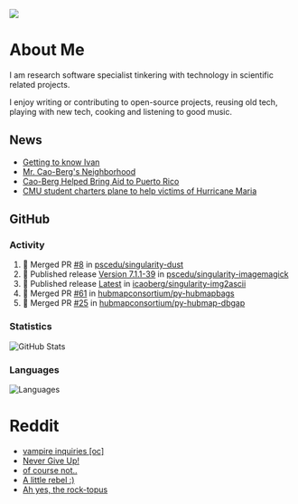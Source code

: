 ![](https://komarev.com/ghpvc/?username=icaoberg)

# About Me
I am research software specialist tinkering with technology in scientific related projects.

I enjoy writing or contributing to open-source projects, reusing old tech, playing with new tech, cooking and listening to good music.

## News
* [Getting to know Ivan](https://www.psc.edu/ivan-inside-psc-spotlight-2/)
* [Mr. Cao-Berg's Neighborhood](https://www.cmu.edu/engage/about-us/news/alumni/profile-cao-berg.html)
* [Cao-Berg Helped Bring Aid to Puerto Rico](https://www.cmu.edu/piper/news/archives/2018/february/ivan-cao-berg.html)
* [CMU student charters plane to help victims of Hurricane Maria](http://thetartan.org/2017/10/30/news/puerto-rico-aid)

## GitHub
### Activity
<!--START_SECTION:activity-->
1. 🎉 Merged PR [#8](https://github.com/pscedu/singularity-dust/pull/8) in [pscedu/singularity-dust](https://github.com/pscedu/singularity-dust)
2. 🚀 Published release [Version 7.1.1-39](https://github.com/pscedu/singularity-imagemagick/releases/tag/v7.1.1-39) in [pscedu/singularity-imagemagick](https://github.com/pscedu/singularity-imagemagick)
3. 🚀 Published release [Latest](https://github.com/icaoberg/singularity-img2ascii/releases/tag/vlatest) in [icaoberg/singularity-img2ascii](https://github.com/icaoberg/singularity-img2ascii)
4. 🎉 Merged PR [#61](https://github.com/hubmapconsortium/py-hubmapbags/pull/61) in [hubmapconsortium/py-hubmapbags](https://github.com/hubmapconsortium/py-hubmapbags)
5. 🎉 Merged PR [#25](https://github.com/hubmapconsortium/py-hubmap-dbgap/pull/25) in [hubmapconsortium/py-hubmap-dbgap](https://github.com/hubmapconsortium/py-hubmap-dbgap)
<!--END_SECTION:activity-->

### Statistics
![GitHub Stats](https://github-readme-stats.vercel.app/api?username=icaoberg&count_private=true&show_icons=true)

### Languages
![Languages](https://github-readme-stats.vercel.app/api/top-langs/?username=icaoberg&show_icons=true&langs_count=10&hide=HTML,C,CSS,M)

# Reddit
<!-- BLOG-POST-LIST:START -->
- [vampire inquiries [oc]](https://www.reddit.com/r/u_icaoberg/comments/1705gy9/vampire_inquiries_oc/)
- [Never Give Up!](https://www.reddit.com/r/u_icaoberg/comments/13mcab5/never_give_up/)
- [of course not..](https://www.reddit.com/r/u_icaoberg/comments/13mc9h5/of_course_not/)
- [A little rebel :&rpar;](https://www.reddit.com/r/u_icaoberg/comments/13mc6yc/a_little_rebel/)
- [Ah yes, the rock-topus](https://www.reddit.com/r/u_icaoberg/comments/13mc4xk/ah_yes_the_rocktopus/)
<!-- BLOG-POST-LIST:END -->
